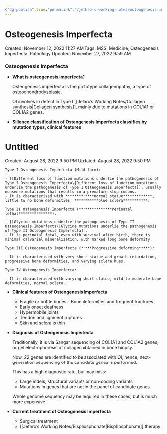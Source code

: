 ```yaml
---
{"dg-publish":true,"permalink":"/jethro-s-working-notes/osteogenesis-imperfecta/","dgPassFrontmatter":true}
---
```



# Osteogenesis Imperfecta

Created: November 12, 2022 11:27 AM
Tags: MSS, Medicine, Osteogenesis Imperfecta, Pathology
Updated: November 27, 2022 9:59 AM

### Osteogenesis Imperfecta

- ********************************************What is osteogenesis imperfecta?********************************************
    
    Osteogenesis imperfecta is the prototype collagenopathy, a type of osteochondrodysplasia.
    
    OI involves in defect in Type I [[Jethro’s Working Notes/Collagen synthesis\|Collagen synthesis]], mainly due to mutations in COL1A1 or COL1A2 genes.
    
- ****************************************************************************************************************************************************************************************************Sillence classification of Osteogenesis Imperfecta classifies by mutation types, clinical features****************************************************************************************************************************************************************************************************
    
    
<div class="transclusion internal-embed is-loaded"><div class="markdown-embed">





# Untitled

Created: August 28, 2022 9:50 PM
Updated: August 28, 2022 9:50 PM

</div></div>

    
    Type I Osteogenesis Imperfecta (Mild form):
    
    - [[Different loss of function mutations underlie the pathogenesis of Type I Osteogenesis Imperfecta\|Different loss of function mutations underlie the pathogenesis of Type I Osteogenesis Imperfecta]], usually nonsense mutations that results in a premature stop codons.
    - It is characterised with *************normal statue*************, little to no bone deformities, ***********blue sclera***********.
    
    Type II Osteogenesis Imperfecta (***************Perinatal lethal***************):
    
    - [[Glycine mutations underlie the pathogenesis of Type II Osteogenesis Imperfecta\|Glycine mutations underlie the pathogenesis of Type II Osteogenesis Imperfecta]].
    - It is perinatal fetal, even with survival after birth, there is minimal calvarial mineralization, with marked long bone deformity.
    
    Type III Osteogenesis Imperfecta (*****Progressive deforming*****):
    
    - It is characterised with very short statue and growth retardation, progressive bone deformities, and varying sclera hues.
    
    Type IV Osteogenesis Imperfecta:
    
    - It is characterised with varying short statue, mild to moderate bone deformities, normal sclera.
- ****************************************************************************************Clinical features of Osteogenesis Imperfecta****************************************************************************************
    - Fragile or brittle bones - Bone deformities and frequent fractures
    - Early onset deafness
    - Hypermobile joints
    - Tendon and ligament ruptures
    - Skin and sclera is thin
- ************************************************************************Diagnosis of Osteogenesis Imperfecta************************************************************************
    
    Traditionally, it is via Sangar sequencing of COL1A1 and COL1A2 genes, or gel electrophoresis of collagen obtained in bone biopsy.
    
    Now, 22 genes are identified to be associated with OI, hence, next-generation sequencing of the candidate genes is performed.
    
    This has a high diagnostic rate, but may miss:
    
    - Large indels, structural variants or non-coding variants
    - Mutations in genes that are not in the panel of candidate genes.
    
    Whole genome sequency may be required in these cases, but is much more expensive.
    
- **************************************************************************************Current treatment of Osteogenesis Imperfecta**************************************************************************************
    - Surgical treatment
    - [[Jethro’s Working Notes/Bisphosphonate\|Bisphosphonate]] therapy